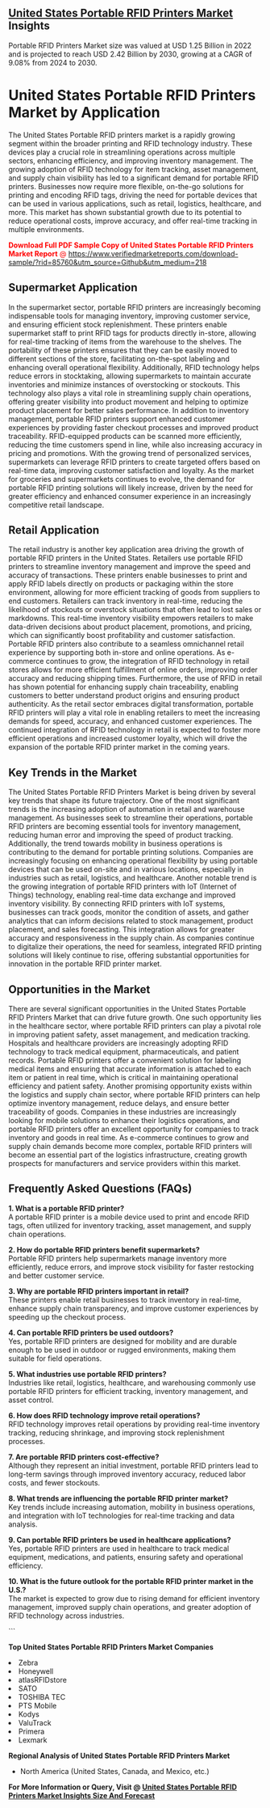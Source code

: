 <h2><a href="https://www.verifiedmarketreports.com/download-sample/?rid=85760&amp;utm_source=Github&amp;utm_medium=218" target="_blank">United States Portable RFID Printers Market</a> Insights</h2><p>Portable RFID Printers Market size was valued at USD 1.25 Billion in 2022 and is projected to reach USD 2.42 Billion by 2030, growing at a CAGR of 9.08% from 2024 to 2030.</p><p> <h1>United States Portable RFID Printers Market by Application</h1> <p>The United States Portable RFID printers market is a rapidly growing segment within the broader printing and RFID technology industry. These devices play a crucial role in streamlining operations across multiple sectors, enhancing efficiency, and improving inventory management. The growing adoption of RFID technology for item tracking, asset management, and supply chain visibility has led to a significant demand for portable RFID printers. Businesses now require more flexible, on-the-go solutions for printing and encoding RFID tags, driving the need for portable devices that can be used in various applications, such as retail, logistics, healthcare, and more. This market has shown substantial growth due to its potential to reduce operational costs, improve accuracy, and offer real-time tracking in multiple environments. <p><span class=""><span style="color: #ff0000;"><strong>Download Full PDF Sample Copy of United States Portable RFID Printers Market Report</strong> @ </span><a href="https://www.verifiedmarketreports.com/download-sample/?rid=85760&amp;utm_source=Github&amp;utm_medium=218" target="_blank">https://www.verifiedmarketreports.com/download-sample/?rid=85760&amp;utm_source=Github&amp;utm_medium=218</a></span></p></p> <h2>Supermarket Application</h2> <p>In the supermarket sector, portable RFID printers are increasingly becoming indispensable tools for managing inventory, improving customer service, and ensuring efficient stock replenishment. These printers enable supermarket staff to print RFID tags for products directly in-store, allowing for real-time tracking of items from the warehouse to the shelves. The portability of these printers ensures that they can be easily moved to different sections of the store, facilitating on-the-spot labeling and enhancing overall operational flexibility. Additionally, RFID technology helps reduce errors in stocktaking, allowing supermarkets to maintain accurate inventories and minimize instances of overstocking or stockouts. This technology also plays a vital role in streamlining supply chain operations, offering greater visibility into product movement and helping to optimize product placement for better sales performance. In addition to inventory management, portable RFID printers support enhanced customer experiences by providing faster checkout processes and improved product traceability. RFID-equipped products can be scanned more efficiently, reducing the time customers spend in line, while also increasing accuracy in pricing and promotions. With the growing trend of personalized services, supermarkets can leverage RFID printers to create targeted offers based on real-time data, improving customer satisfaction and loyalty. As the market for groceries and supermarkets continues to evolve, the demand for portable RFID printing solutions will likely increase, driven by the need for greater efficiency and enhanced consumer experience in an increasingly competitive retail landscape.</p> <h2>Retail Application</h2> <p>The retail industry is another key application area driving the growth of portable RFID printers in the United States. Retailers use portable RFID printers to streamline inventory management and improve the speed and accuracy of transactions. These printers enable businesses to print and apply RFID labels directly on products or packaging within the store environment, allowing for more efficient tracking of goods from suppliers to end customers. Retailers can track inventory in real-time, reducing the likelihood of stockouts or overstock situations that often lead to lost sales or markdowns. This real-time inventory visibility empowers retailers to make data-driven decisions about product placement, promotions, and pricing, which can significantly boost profitability and customer satisfaction. Portable RFID printers also contribute to a seamless omnichannel retail experience by supporting both in-store and online operations. As e-commerce continues to grow, the integration of RFID technology in retail stores allows for more efficient fulfillment of online orders, improving order accuracy and reducing shipping times. Furthermore, the use of RFID in retail has shown potential for enhancing supply chain traceability, enabling customers to better understand product origins and ensuring product authenticity. As the retail sector embraces digital transformation, portable RFID printers will play a vital role in enabling retailers to meet the increasing demands for speed, accuracy, and enhanced customer experiences. The continued integration of RFID technology in retail is expected to foster more efficient operations and increased customer loyalty, which will drive the expansion of the portable RFID printer market in the coming years.</p> <h2>Key Trends in the Market</h2> <p>The United States Portable RFID Printers Market is being driven by several key trends that shape its future trajectory. One of the most significant trends is the increasing adoption of automation in retail and warehouse management. As businesses seek to streamline their operations, portable RFID printers are becoming essential tools for inventory management, reducing human error and improving the speed of product tracking. Additionally, the trend towards mobility in business operations is contributing to the demand for portable printing solutions. Companies are increasingly focusing on enhancing operational flexibility by using portable devices that can be used on-site and in various locations, especially in industries such as retail, logistics, and healthcare. Another notable trend is the growing integration of portable RFID printers with IoT (Internet of Things) technology, enabling real-time data exchange and improved inventory visibility. By connecting RFID printers with IoT systems, businesses can track goods, monitor the condition of assets, and gather analytics that can inform decisions related to stock management, product placement, and sales forecasting. This integration allows for greater accuracy and responsiveness in the supply chain. As companies continue to digitalize their operations, the need for seamless, integrated RFID printing solutions will likely continue to rise, offering substantial opportunities for innovation in the portable RFID printer market.</p> <h2>Opportunities in the Market</h2> <p>There are several significant opportunities in the United States Portable RFID Printers Market that can drive future growth. One such opportunity lies in the healthcare sector, where portable RFID printers can play a pivotal role in improving patient safety, asset management, and medication tracking. Hospitals and healthcare providers are increasingly adopting RFID technology to track medical equipment, pharmaceuticals, and patient records. Portable RFID printers offer a convenient solution for labeling medical items and ensuring that accurate information is attached to each item or patient in real time, which is critical in maintaining operational efficiency and patient safety. Another promising opportunity exists within the logistics and supply chain sector, where portable RFID printers can help optimize inventory management, reduce delays, and ensure better traceability of goods. Companies in these industries are increasingly looking for mobile solutions to enhance their logistics operations, and portable RFID printers offer an excellent opportunity for companies to track inventory and goods in real time. As e-commerce continues to grow and supply chain demands become more complex, portable RFID printers will become an essential part of the logistics infrastructure, creating growth prospects for manufacturers and service providers within this market.</p> <h2>Frequently Asked Questions (FAQs)</h2> <p><strong>1. What is a portable RFID printer?</strong><br> A portable RFID printer is a mobile device used to print and encode RFID tags, often utilized for inventory tracking, asset management, and supply chain operations.</p> <p><strong>2. How do portable RFID printers benefit supermarkets?</strong><br> Portable RFID printers help supermarkets manage inventory more efficiently, reduce errors, and improve stock visibility for faster restocking and better customer service.</p> <p><strong>3. Why are portable RFID printers important in retail?</strong><br> These printers enable retail businesses to track inventory in real-time, enhance supply chain transparency, and improve customer experiences by speeding up the checkout process.</p> <p><strong>4. Can portable RFID printers be used outdoors?</strong><br> Yes, portable RFID printers are designed for mobility and are durable enough to be used in outdoor or rugged environments, making them suitable for field operations.</p> <p><strong>5. What industries use portable RFID printers?</strong><br> Industries like retail, logistics, healthcare, and warehousing commonly use portable RFID printers for efficient tracking, inventory management, and asset control.</p> <p><strong>6. How does RFID technology improve retail operations?</strong><br> RFID technology improves retail operations by providing real-time inventory tracking, reducing shrinkage, and improving stock replenishment processes.</p> <p><strong>7. Are portable RFID printers cost-effective?</strong><br> Although they represent an initial investment, portable RFID printers lead to long-term savings through improved inventory accuracy, reduced labor costs, and fewer stockouts.</p> <p><strong>8. What trends are influencing the portable RFID printer market?</strong><br> Key trends include increasing automation, mobility in business operations, and integration with IoT technologies for real-time tracking and data analysis.</p> <p><strong>9. Can portable RFID printers be used in healthcare applications?</strong><br> Yes, portable RFID printers are used in healthcare to track medical equipment, medications, and patients, ensuring safety and operational efficiency.</p> <p><strong>10. What is the future outlook for the portable RFID printer market in the U.S.?</strong><br> The market is expected to grow due to rising demand for efficient inventory management, improved supply chain operations, and greater adoption of RFID technology across industries.</p> ```</p><p><strong>Top United States Portable RFID Printers Market Companies</strong></p><div data-test-id=""><p><li>Zebra</li><li> Honeywell</li><li> atlasRFIDstore</li><li> SATO</li><li> TOSHIBA TEC</li><li> PTS Mobile</li><li> Kodys</li><li> ValuTrack</li><li> Primera</li><li> Lexmark</li></p><div><strong>Regional Analysis of&nbsp;United States Portable RFID Printers Market</strong></div><ul><li dir="ltr"><p dir="ltr">North America&nbsp;(United States, Canada, and Mexico, etc.)</p></li></ul><p><strong>For More Information or Query, Visit @&nbsp;</strong><strong><a href="https://www.verifiedmarketreports.com/product/global-portable-rfid-printers-market-growth-2019-2024/?utm_source=Github&amp;utm_medium=218" target="_blank">United States Portable RFID Printers Market Insights Size And Forecast</a></strong></p></div>
